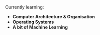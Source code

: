 Currently learning:

- **Computer Architecture & Organisation**
- **Operating Systems**
- **A bit of Machine Learning**


